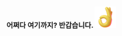 ### 어쩌다 여기까지? 반갑습니다. <img src="https://github.com/soduma/soduma/blob/main/giphy.gif?raw=true" width="50px">

<!---
soduma/soduma is a ✨ special ✨ repository because its `README.md` (this file) appears on your GitHub profile.
You can click the Preview link to take a look at your changes.
--->

